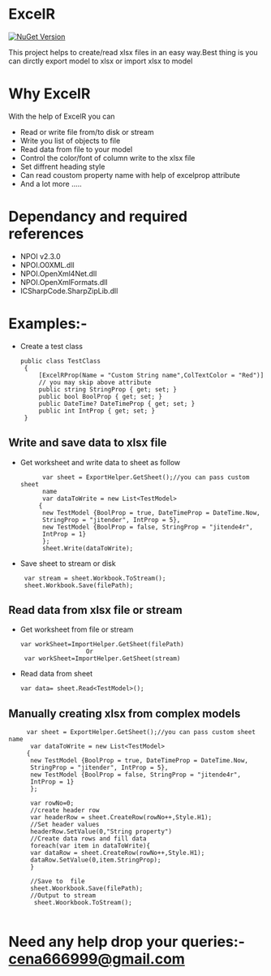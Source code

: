 # ExcelR 
[![NuGet Version](https://img.shields.io/badge/nuget-v1.0.1-blue.svg)](https://www.nuget.org/packages/ExcelR/) 

This project  helps to create/read xlsx files in an easy way.Best thing is you can dirctly export model to xlsx or import xlsx to model

# Why ExcelR
With the help of ExcelR you can
- Read or write file from/to disk or stream
- Write you list of objects to file 
- Read data from file to your model
- Control the color/font of column write to the xlsx file
- Set diffrent heading style
- Can read coustom property name with help of excelprop attribute
- And a lot more .....

# Dependancy and required references 
- NPOI v2.3.0
- NPOI.O0XML.dll
- NPOI.OpenXml4Net.dll
- NPOI.OpenXmlFormats.dll
- ICSharpCode.SharpZipLib.dll

# Examples:-
* Create a test class
   ```
   public class TestClass
    {
        [ExcelRProp(Name = "Custom String name",ColTextColor = "Red")] 
        // you may skip above attribute
        public string StringProp { get; set; }
        public bool BoolProp { get; set; }
        public DateTime? DateTimeProp { get; set; }
        public int IntProp { get; set; }
    }
    ```
## Write and save data to xlsx file


* Get worksheet and write data to sheet as follow
   ```
         var sheet = ExportHelper.GetSheet();//you can pass custom sheet 
         name 
         var dataToWrite = new List<TestModel>
        {
         new TestModel {BoolProp = true, DateTimeProp = DateTime.Now, 
         StringProp = "jitender", IntProp = 5},
         new TestModel {BoolProp = false, StringProp = "jitende4r", 
         IntProp = 1}
         };
         sheet.Write(dataToWrite);
    ```
* Save sheet to stream or disk
   ```
    var stream = sheet.Workbook.ToStream();
    sheet.Workbook.Save(filePath);
   ```
   
## Read data from xlsx file or stream
* Get worksheet from file or stream
   ```
   var workSheet=ImportHelper.GetSheet(filePath)
                     Or
    var workSheet=ImportHelper.GetSheet(stream)
   ```
 * Read data from sheet
   ```
   var data= sheet.Read<TestModel>();
   ```
   
## Manually creating xlsx from complex models

   ```
        var sheet = ExportHelper.GetSheet();//you can pass custom sheet name 
         var dataToWrite = new List<TestModel>
        {
         new TestModel {BoolProp = true, DateTimeProp = DateTime.Now, 
         StringProp = "jitender", IntProp = 5},
         new TestModel {BoolProp = false, StringProp = "jitende4r", 
         IntProp = 1}
         };
         
         var rowNo=0;
         //create header row
         var headerRow = sheet.CreateRow(rowNo++,Style.H1);
         //Set header values
         headerRow.SetValue(0,"String property")
         //Create data rows and fill data
         foreach(var item in dataToWrite){
         var dataRow = sheet.CreateRow(rowNo++,Style.H1);
         dataRow.SetValue(0,item.StringProp);
         }
         
         //Save to  file
         sheet.Woorkbook.Save(filePath);
         //Output to stream
          sheet.Woorkbook.ToStream();
         
   ```
 # Need any help drop your queries:- cena666999@gmail.com
